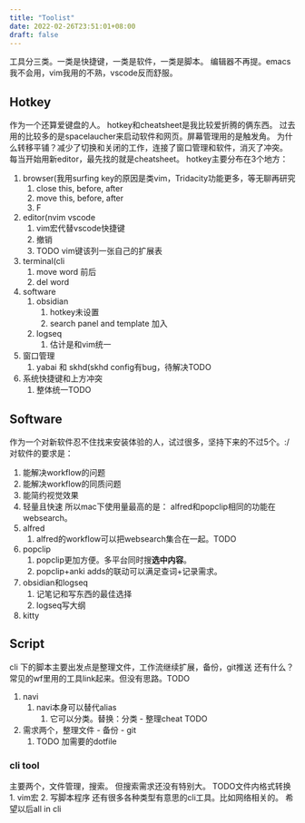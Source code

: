 ```yaml
---
title: "Toolist"
date: 2022-02-26T23:51:01+08:00
draft: false
---
```

工具分三类。一类是快捷键，一类是软件，一类是脚本。
编辑器不再提。emacs我不会用，vim我用的不熟，vscode反而舒服。
## Hotkey
作为一个还算爱键盘的人。
hotkey和cheatsheet是我比较爱折腾的俩东西。
过去用的比较多的是spacelaucher来启动软件和网页。屏幕管理用的是触发角。
为什么转移平铺？减少了切换和关闭的工作，连接了窗口管理和软件，消灭了冲突。
每当开始用新editor，最先找的就是cheatsheet。
hotkey主要分布在3个地方：
1. browser(我用surfing key的原因是类vim，Tridacity功能更多，等无聊再研究
   1. close this, before, after
   2. move this, before, after
   3. F
2. editor(nvim vscode
   1. vim宏代替vscode快捷键
   2. 撤销 
   3. TODO vim键该列一张自己的扩展表
3. terminal(cli 
   1. move word 前后
   2. del word 
4. software
   1. obsidian
       1. hotkey未设置
       2. search panel and template 加入
    1. logseq
       1. 估计是和vim统一
5. 窗口管理
   1. yabai 和 skhd(skhd config有bug，待解决TODO
6. 系统快捷键和上方冲突
   1. 整体统一TODO

## Software
作为一个对新软件忍不住找来安装体验的人，试过很多，坚持下来的不过5个。:/
对软件的要求是：
1. 能解决workflow的问题
2. 能解决workflow的同质问题
3. 能简约视觉效果
4. 轻量且快速
所以mac下使用量最高的是：
alfred和popclip相同的功能在websearch。
1. alfred
   1. alfred的workflow可以把websearch集合在一起。TODO
2. popclip
   1. popclip更加方便。多平台同时搜**选中内容**。
   2. popclip+anki adds的联动可以满足查词+记录需求。
3. obsidian和logseq
   1. 记笔记和写东西的最佳选择
   2. logseq写大纲
4. kitty

## Script
cli 下的脚本主要出发点是整理文件，工作流继续扩展，备份，git推送
还有什么？
常见的wf里用的工具link起来。但没有思路。TODO
1. navi
   1. navi本身可以替代alias
      1. 它可以分类。替换：分类 - 整理cheat TODO
2. 需求两个，整理文件 - 备份 - git
   1. TODO 加需要的dotfile
### cli tool 
主要两个，文件管理，搜索。
但搜索需求还没有特别大。
TODO文件内格式转换 1. vim宏 2. 写脚本程序
还有很多各种类型有意思的cli工具。比如网络相关的。
希望以后all in cli





